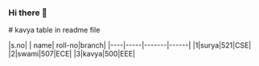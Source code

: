 ### Hi there 👋

<!--
**KAVYA-SRI-TIPPANI/KAVYA-SRI-TIPPANI** is a ✨ _special_ ✨ repository because its `README.md` (this file) appears on your GitHub profile.

Here are some ideas to get you started:

- 🔭 I’m currently working on ...
- 🌱 I’m currently learning ...
- 👯 I’m looking to collaborate on ...
- 🤔 I’m looking for help with ...
- 💬 Ask me about ...
- 📫 How to reach me: ...
- 😄 Pronouns: ...
- ⚡ Fun fact: ...
-->

<text font ="italic">
  # kavya
  table in readme file

|s.no| | name| roll-no|branch|
|----|-----|-------|------|
|1|surya|521|CSE|
|2|swami|507|ECE|
|3|kavya|500|EEE|
